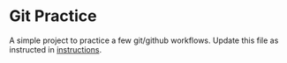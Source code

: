 # Git Practice
A simple project to practice a few git/github workflows.  Update this file as instructed in [instructions](./instructions.md).